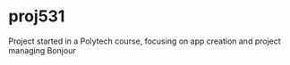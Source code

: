 # proj531
Project started in a Polytech course, focusing on app creation and project managing
Bonjour